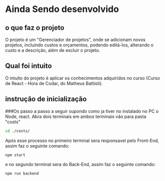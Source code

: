 # Ainda Sendo desenvolvido
## o que faz o projeto
O projeto é um "Gerenciador de projetos", onde se adicionam novos projetos, incluindo custos e orçamentos,
podendo editá-los, alterando o custo e a descrição, além de excluir o projeto.
## Qual foi intuito
O intuito do projeto é aplicar os conhecimentos adquiridos no curso (Curso de React - Hora de Codar, do Matheus Battisti).
## instrução de inicialização
###Os passo a passo a seguir supondo como ja tiver no instalado no PC o Node, react.
Abra dois terminais em ambos terminais vão para pasta "costs"
```bash
cd ./costs/
```
Após esse processo no primeiro terminal sera responsavel pelo Front-End, assim faz o seguinte comando:
```bash
npm start
```
e no segundo terminal sera do Back-End, assim faz o seguinte comando:
```bash
npm run backend
```
